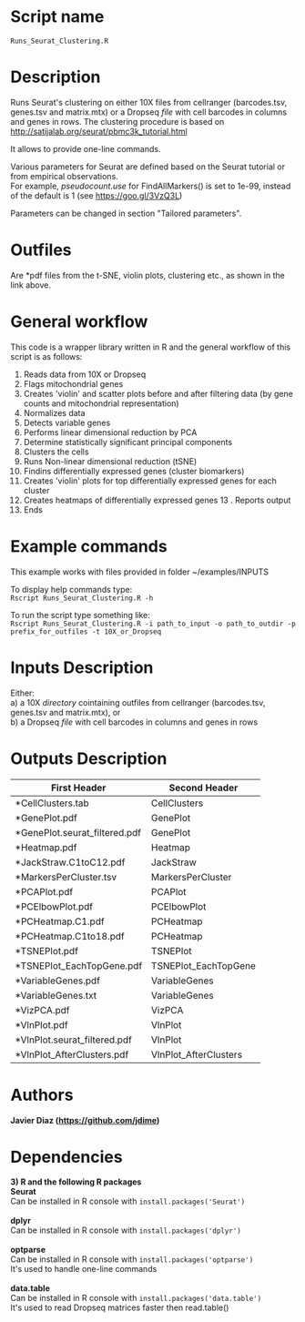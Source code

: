 
  
Script name
================
`Runs_Seurat_Clustering.R`


Description
================
Runs Seurat's clustering on either 10X files from cellranger (barcodes.tsv, genes.tsv and matrix.mtx)
or a Dropseq *file* with cell barcodes in columns and genes in rows.
The clustering procedure is based on http://satijalab.org/seurat/pbmc3k_tutorial.html

It allows to provide one-line commands.

Various parameters for Seurat are defined based on the Seurat tutorial or from empirical observations.<br />
For example, *pseudocount.use* for FindAllMarkers() is set to 1e-99, instead of the default is 1 (see https://goo.gl/3VzQ3L)

Parameters can be changed in section "Tailored parameters".
 
Outfiles
================
Are *pdf files from the t-SNE, violin plots, clustering etc., as shown in the link above.

General workflow
================
This code is a wrapper library written in R and the general workflow of this script is as follows:
  1. Reads data from 10X or Dropseq
  2. Flags mitochondrial genes
  3. Creates 'violin' and scatter plots before and after filtering data (by gene counts and mitochondrial representation)
  4. Normalizes data
  5. Detects variable genes
  6. Performs linear dimensional reduction by PCA
  7. Determine statistically significant principal components
  8. Clusters the cells
  9. Runs Non-linear dimensional reduction (tSNE)
  10. Findins differentially expressed genes (cluster biomarkers)
  11. Creates 'violin' plots for top differentially expressed genes for each cluster
  12. Creates heatmaps of differentially expressed genes
  13 . Reports output
  14. Ends

Example commands
================
This example works with files provided in folder ~/examples/INPUTS<br />

To display help commands type: <br />
`Rscript Runs_Seurat_Clustering.R -h`

To run the script type something like:<br />
`Rscript Runs_Seurat_Clustering.R -i path_to_input -o path_to_outdir -p prefix_for_outfiles -t 10X_or_Dropseq`

Inputs Description
================

Either:<br />
a) a 10X *directory* cointaining outfiles from cellranger (barcodes.tsv, genes.tsv and matrix.mtx), or<br />
b) a Dropseq *file* with cell barcodes in columns and genes in rows

Outputs Description
================
| First Header |  Second Header |
| ------------------------------ |  --------------------- |
| *CellClusters.tab              |  CellClusters          |
| *GenePlot.pdf                  |  GenePlot              |
| *GenePlot.seurat_filtered.pdf  |  GenePlot              |
| *Heatmap.pdf                   |  Heatmap               |
| *JackStraw.C1toC12.pdf         |  JackStraw             |
| *MarkersPerCluster.tsv         |  MarkersPerCluster     |
| *PCAPlot.pdf                   |  PCAPlot               |
| *PCElbowPlot.pdf               |  PCElbowPlot           |
| *PCHeatmap.C1.pdf              |  PCHeatmap             |
| *PCHeatmap.C1to18.pdf          |  PCHeatmap             |
| *TSNEPlot.pdf                  |  TSNEPlot              |
| *TSNEPlot_EachTopGene.pdf      |  TSNEPlot_EachTopGene  |
| *VariableGenes.pdf             |  VariableGenes         |
| *VariableGenes.txt             |  VariableGenes         |
| *VizPCA.pdf                    |  VizPCA                |
| *VlnPlot.pdf                   |  VlnPlot               |
| *VlnPlot.seurat_filtered.pdf   |  VlnPlot               |
| *VlnPlot_AfterClusters.pdf     |  VlnPlot_AfterClusters |


Authors
================

**Javier Diaz (https://github.com/jdime)**

Dependencies
================

**3) R and the following R packages** <br />
**Seurat** <br />
Can be installed in R console with `install.packages('Seurat')`<br /><br />
**dplyr** <br />
Can be installed in R console with `install.packages('dplyr')`<br /><br />
**optparse**<br />
Can be installed in R console with `install.packages('optparse')`<br />
It's used to handle one-line commands<br /><br />
**data.table**<br />
Can be installed in R console with `install.packages('data.table')`<br />
It's used to read Dropseq matrices faster then read.table()
